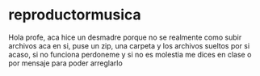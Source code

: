 # reproductormusica 
Hola profe, aca hice un desmadre porque no se realmente como subir archivos aca en si, puse un zip, una carpeta y los archivos sueltos por si acaso, si no funciona perdoneme y si no es molestia me dices en clase o por mensaje para poder arreglarlo 
